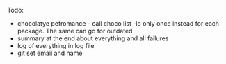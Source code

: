 Todo:
- chocolatye pefromance - call choco list -lo only once instead for each package. The same can go for outdated
- summary at the end about everything and all failures
- log of everything in log file
- git set email and name